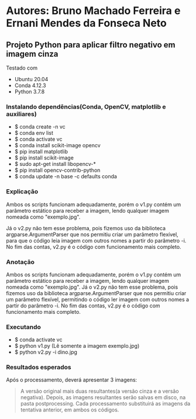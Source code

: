 # Autores: Bruno Machado Ferreira e Ernani Mendes da Fonseca Neto
## Projeto Python para aplicar filtro negativo em imagem cinza

Testado com
- Ubuntu 20.04
- Conda 4.12.3
- Python 3.7.8


### Instalando dependências(Conda, OpenCV, matplotlib e auxiliares)
- $ conda create -n vc
- $ conda env list
- $ conda activate vc
- $ conda install scikit-image opencv
- $ pip install matplotlib
- $ pip install scikit-image
- $ sudo apt-get install libopencv-*
- $ pip install opencv-contrib-python
- $ conda update -n base -c defaults conda

### Explicação
Ambos os scripts funcionam adequadamente, porém o v1.py contém um parâmetro estático para receber a imagem, lendo qualquer imagem nomeada como "exemplo.jpg".

Já o v2.py não tem esse problema, pois fizemos uso da biblioteca argparse.ArgumentParser que nos permitiu criar um parâmetro flexível, para que o código leia imagem com outros nomes a partir do parâmetro -i. No fim das contas, v2.py é o código com funcionamento mais completo.

### Anotação
Ambos os scripts funcionam adequadamente, porém o v1.py contém um parâmetro estático para receber a imagem, lendo qualquer imagem nomeada como "exemplo.jpg". 
Já o v2.py não tem esse problema, pois fizemos uso da biblioteca argparse.ArgumentParser que nos permitiu criar um parâmetro flexível, 
permitindo o código ler imagem com outros nomes a partir do parâmetro -i. No fim das contas, v2.py é o código com funcionamento mais completo.


### Executando
- $ conda activate vc
- $ python v1.py (Lê somente a imagem exemplo.jpg)
- $ python v2.py -i dino.jpg

### Resultados esperados
Após o processamento, deverá apresentar 3 imagens:
> A versão original mais duas resultantes(a versão cinza e a versão negativa).
> Depois, as imagens resultantes serão salvas em disco, na pasta postprocessing.
> Cada processamento substituirá as imagens da tentativa anterior, em ambos os códigos.
